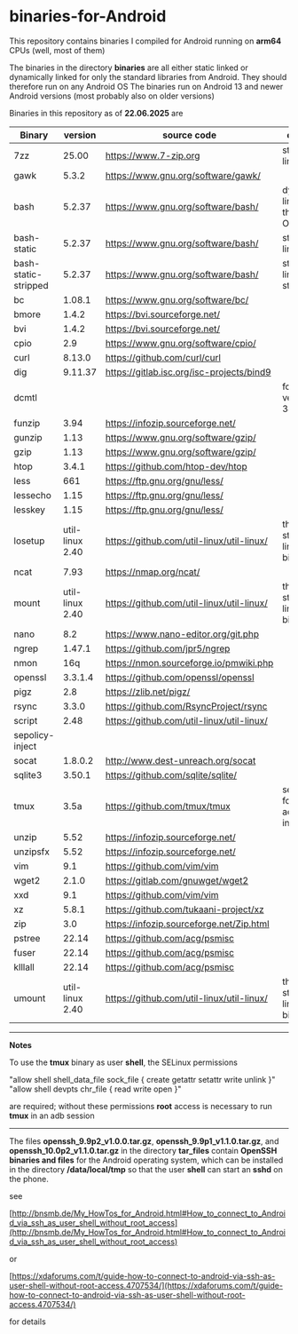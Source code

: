 # binaries-for-Android

This repository contains binaries I compiled for Android running on **arm64** CPUs (well, most of them)

The binaries in the directory **binaries** are all either static linked or dynamically linked for only the standard libraries from Android. They should therefore run on any Android OS
The binaries run on Android 13 and newer Android versions (most probably also on older versions)

Binaries in this repository as of **22.06.2025** are

| Binary | version | source code | comment |
| ---| ---| ---| ---|
| 7zz  | 25.00 | https://www.7-zip.org | statically linked | 
| gawk | 5.3.2 |  https://www.gnu.org/software/gawk/ | |
| bash | 5.2.37|  https://www.gnu.org/software/bash/ | dynamically linked for the Android OS libraries |
| bash-static | 5.2.37|  https://www.gnu.org/software/bash/ | statically linked |
| bash-static-stripped  | 5.2.37|  https://www.gnu.org/software/bash/ | statically linked and stripped |
| bc | 1.08.1 | https://www.gnu.org/software/bc/ | |
| bmore | 1.4.2 | https://bvi.sourceforge.net/ |  |
| bvi | 1.4.2 | https://bvi.sourceforge.net/ | |
| cpio | 2.9 | https://www.gnu.org/software/cpio/ |  |
| curl | 8.13.0 | https://github.com/curl/curl |  |
| dig | 9.11.37 | https://gitlab.isc.org/isc-projects/bind9 |  |
| dcmtl |  |  |  for API version 33, 34, and 35 |
| funzip | 3.94 | https://infozip.sourceforge.net/ | |
| gunzip | 1.13 | https://www.gnu.org/software/gzip/ |  |
| gzip | 1.13 | https://www.gnu.org/software/gzip/ |  |
| htop | 3.4.1 | https://github.com/htop-dev/htop | |
| less | 661 | https://ftp.gnu.org/gnu/less/ | |
| lessecho | 1.15 | https://ftp.gnu.org/gnu/less/ | |
| lesskey | 1.15 | https://ftp.gnu.org/gnu/less/ | |
| losetup | util-linux 2.40 | https://github.com/util-linux/util-linux/ | this is a statically linked binary |
| ncat  | 7.93 | https://nmap.org/ncat/ | | 
| mount | util-linux 2.40 | https://github.com/util-linux/util-linux/ | this is a statically linked binary |
| nano | 8.2 | https://www.nano-editor.org/git.php | |
| ngrep | 1.47.1 | https://github.com/jpr5/ngrep| |
| nmon | 16q | https://nmon.sourceforge.io/pmwiki.php | |
| openssl | 3.3.1.4 |  https://github.com/openssl/openssl | |
| pigz | 2.8 | https://zlib.net/pigz/ | |
| rsync | 3.3.0 | https://github.com/RsyncProject/rsync | |
| script | 2.48 | https://github.com/util-linux/util-linux/ | |
| sepolicy-inject |  | |
| socat | 1.8.0.2 | http://www.dest-unreach.org/socat  | |
| sqlite3 | 3.50.1 | https://github.com/sqlite/sqlite/ | |
| tmux | 3.5a | https://github.com/tmux/tmux  | see below for additional infos | 
| unzip | 5.52 | https://infozip.sourceforge.net/ | |
| unzipsfx | 5.52 | https://infozip.sourceforge.net/ | |
| vim | 9.1 | https://github.com/vim/vim  | |
| wget2 | 2.1.0 | https://gitlab.com/gnuwget/wget2 | |
| xxd | 9.1 | https://github.com/vim/vim  | |
| xz | 5.8.1 | https://github.com/tukaani-project/xz | |
| zip | 3.0 | https://infozip.sourceforge.net/Zip.html | |
| pstree | 22.14 | https://github.com/acg/psmisc | | 
| fuser | 22.14 | https://github.com/acg/psmisc | | 
| klllall | 22.14 | https://github.com/acg/psmisc | | 
| umount | util-linux 2.40 | https://github.com/util-linux/util-linux/ | this is a statically linked binary |

------

**Notes**

To use the **tmux** binary as user **shell**, the SELinux permissions 

"allow shell shell_data_file sock_file { create getattr setattr write unlink }"  
"allow shell devpts chr_file { read write open }" 

are required; without these permissions **root** access is necessary to run **tmux** in an adb session

-------

The files **openssh_9.9p2_v1.0.0.tar.gz**, **openssh_9.9p1_v1.1.0.tar.gz**, and **openssh_10.0p2_v1.1.0.tar.gz** in the directory **tar_files** contain **OpenSSH binaries and files** for the Android operating system, which can be installed in the directory **/data/local/tmp**  so that the user **shell** can start an **sshd** on the phone.


see 

[http://bnsmb.de/My_HowTos_for_Android.html#How_to_connect_to_Android_via_ssh_as_user_shell_without_root_access](http://bnsmb.de/My_HowTos_for_Android.html#How_to_connect_to_Android_via_ssh_as_user_shell_without_root_access)

or


[https://xdaforums.com/t/guide-how-to-connect-to-android-via-ssh-as-user-shell-without-root-access.4707534/](https://xdaforums.com/t/guide-how-to-connect-to-android-via-ssh-as-user-shell-without-root-access.4707534/)

for details

